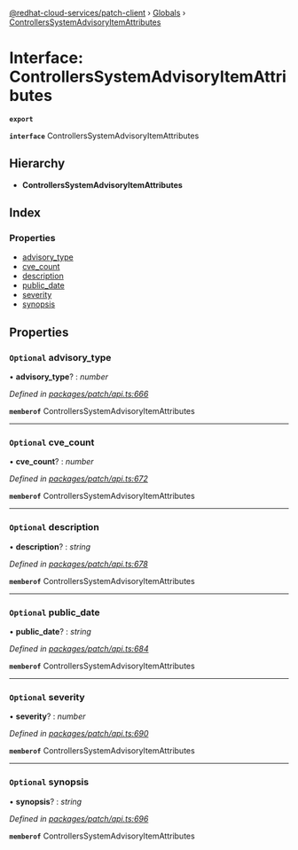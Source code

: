 [@redhat-cloud-services/patch-client](../README.md) › [Globals](../globals.md) › [ControllersSystemAdvisoryItemAttributes](controllerssystemadvisoryitemattributes.md)

# Interface: ControllersSystemAdvisoryItemAttributes

**`export`** 

**`interface`** ControllersSystemAdvisoryItemAttributes

## Hierarchy

* **ControllersSystemAdvisoryItemAttributes**

## Index

### Properties

* [advisory_type](controllerssystemadvisoryitemattributes.md#optional-advisory_type)
* [cve_count](controllerssystemadvisoryitemattributes.md#optional-cve_count)
* [description](controllerssystemadvisoryitemattributes.md#optional-description)
* [public_date](controllerssystemadvisoryitemattributes.md#optional-public_date)
* [severity](controllerssystemadvisoryitemattributes.md#optional-severity)
* [synopsis](controllerssystemadvisoryitemattributes.md#optional-synopsis)

## Properties

### `Optional` advisory_type

• **advisory_type**? : *number*

*Defined in [packages/patch/api.ts:666](https://github.com/fhlavac/javascript-clients/blob/c21a0a5/packages/patch/api.ts#L666)*

**`memberof`** ControllersSystemAdvisoryItemAttributes

___

### `Optional` cve_count

• **cve_count**? : *number*

*Defined in [packages/patch/api.ts:672](https://github.com/fhlavac/javascript-clients/blob/c21a0a5/packages/patch/api.ts#L672)*

**`memberof`** ControllersSystemAdvisoryItemAttributes

___

### `Optional` description

• **description**? : *string*

*Defined in [packages/patch/api.ts:678](https://github.com/fhlavac/javascript-clients/blob/c21a0a5/packages/patch/api.ts#L678)*

**`memberof`** ControllersSystemAdvisoryItemAttributes

___

### `Optional` public_date

• **public_date**? : *string*

*Defined in [packages/patch/api.ts:684](https://github.com/fhlavac/javascript-clients/blob/c21a0a5/packages/patch/api.ts#L684)*

**`memberof`** ControllersSystemAdvisoryItemAttributes

___

### `Optional` severity

• **severity**? : *number*

*Defined in [packages/patch/api.ts:690](https://github.com/fhlavac/javascript-clients/blob/c21a0a5/packages/patch/api.ts#L690)*

**`memberof`** ControllersSystemAdvisoryItemAttributes

___

### `Optional` synopsis

• **synopsis**? : *string*

*Defined in [packages/patch/api.ts:696](https://github.com/fhlavac/javascript-clients/blob/c21a0a5/packages/patch/api.ts#L696)*

**`memberof`** ControllersSystemAdvisoryItemAttributes

